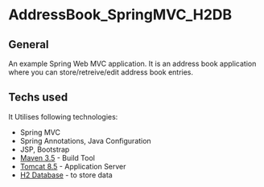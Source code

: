 # AddressBook_SpringMVC_H2DB

## General
An example Spring Web MVC application. 
It is an address book application where you can store/retreive/edit address book entries.

## Techs used
It Utilises following technologies:
* Spring MVC
* Spring Annotations, Java Configuration
* JSP, Bootstrap
* [Maven 3.5](https://maven.apache.org/download.cgi) - Build Tool
* [Tomcat 8.5](https://tomcat.apache.org/) - Application Server
* [H2 Database](http://www.h2database.com/html/main.html) - to store data





